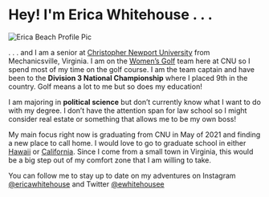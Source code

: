 # Hey! I'm Erica Whitehouse . . .

![Erica Beach Profile Pic](https://Ewhitehouse.github.io/Ewhitehouse/images/ericabeachpic.jpg)

. . . and I am a senior at [Christopher Newport University](https://cnu.edu/) from Mechanicsville, Virginia. 
I am on the [Women’s Golf](https://www.cnusports.com/sports/womens-golf) team here at CNU so I spend most of my time on the golf course. 
I am the team captain and have been to the **Division 3 National Championship** where I placed 9th in the country. 
Golf means a lot to me but so does my education! 

I am majoring in **political science** but don’t currently know what I want to do with my degree.
I don’t have the attention span for law school so I might consider real estate or something that allows me to be my own boss! 

My main focus right now is graduating from CNU in May of 2021 and finding a new place to call home. 
I would love to go to graduate school in either [Hawaii](https://www.hawaii.edu/) or [California](https://www.ucla.edu/). 
Since I come from a small town in Virginia, this would be a big step out of my comfort zone that I am willing to take. 

You can follow me to stay up to date on my adventures on Instagram [@ericawhitehouse](https://www.instagram.com/ericawhitehouse/) and Twitter [@ewhitehousee](https://twitter.com/ewhitehousee)

